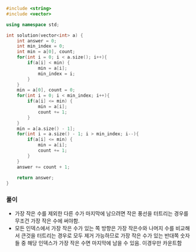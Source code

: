 ```cpp
#include <string>
#include <vector>

using namespace std;

int solution(vector<int> a) {
    int answer = 0;
    int min_index = 0;
    int min = a[0], count;
    for(int i = 0; i < a.size(); i++){
        if(a[i] < min) {
            min = a[i];
            min_index = i;
        }
    }
    min = a[0], count = 0;
    for(int i = 0; i < min_index; i++){
        if(a[i] <= min) {
            min = a[i];
            count += 1;
        }
    }
    min = a[a.size() - 1];
    for(int i = a.size() - 1; i > min_index; i--){
        if(a[i] <= min) {
            min = a[i];
            count += 1;
        }
    }
    answer += count + 1;
    
    return answer;
}
```


### 풀이
- 가장 작은 수를 제외한 다른 수가 마지막에 남으려면 작은 풍선을 터트리는 경우를 무조건 가장 작은 수에 써야함.
- 모든 인덱스에서 가장 작은 수가 있는 쪽 방향은 가장 작은수와 나머지 수를 비교해서 큰것을 터트리는 경우로 모두 제거 가능하므로 가장 작은 수가 있는 반대쪽 숫자들 중 해당 인덱스가 가장 작은 수면 마지막에 남을 수 있음. 이경우만 카운트함